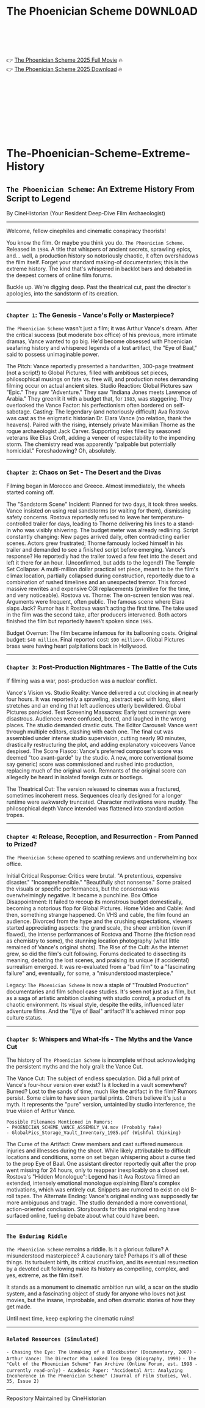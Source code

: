 # The Phoenician Scheme D0WNL0AD

<br><br><br><br>


👉 <a href="https://Annette-redpoisculup1974.github.io/mcqziawsij/">The Phoenician Scheme 2025 Full Movie</a> 🔥
<br>
👉 <a href="https://Annette-redpoisculup1974.github.io/mcqziawsij/">The Phoenician Scheme 2025 Download</a> 🔥


<br><br><br><br><br><br><br><br>


# The-Phoenician-Scheme-Extreme-History

## `The Phoenician Scheme`: An Extreme History From Script to Legend

By CineHistorian (Your Resident Deep-Dive Film Archaeologist)

---

Welcome, fellow cinephiles and cinematic conspiracy theorists!

You know the film. Or maybe you think you do. `The Phoenician Scheme`. Released in `1984`. A title that whispers of ancient secrets, sprawling epics, and... well, a production history so notoriously chaotic, it often overshadows the film itself. Forget your standard making-of documentaries; this is the extreme history. The kind that's whispered in backlot bars and debated in the deepest corners of online film forums.

Buckle up. We're digging deep. Past the theatrical cut, past the director's apologies, into the sandstorm of its creation.

---

### `Chapter 1`: The Genesis - Vance's Folly or Masterpiece?

`The Phoenician Scheme` wasn't just a film; it was Arthur Vance's dream. After the critical success (but moderate box office) of his previous, more intimate dramas, Vance wanted to go big. He'd become obsessed with Phoenician seafaring history and whispered legends of a lost artifact, the "Eye of Baal," said to possess unimaginable power.

   The Pitch: Vance reportedly presented a handwritten, 300-page treatment (not a script!) to Global Pictures, filled with ambitious set pieces, philosophical musings on fate vs. free will, and production notes demanding filming occur on actual ancient sites.
   Studio Reaction: Global Pictures saw "Epic." They saw "Adventure." They saw "Indiana Jones meets Lawrence of Arabia." They greenlit it with a budget that, for `1983`, was staggering. They overlooked the Vance Factor: his perfectionism often bordered on self-sabotage.
   Casting: The legendary (and notoriously difficult) Ava Rostova was cast as the enigmatic historian Dr. Elara Vance (no relation, thank the heavens). Paired with the rising, intensely private Maximilian Thorne as the rogue archaeologist Jack Carver. Supporting roles filled by seasoned veterans like Elias Croft, adding a veneer of respectability to the impending storm. The chemistry read was apparently "palpable but potentially homicidal." Foreshadowing? Oh, absolutely.

---

### `Chapter 2`: Chaos on Set - The Desert and the Divas

Filming began in Morocco and Greece. Almost immediately, the wheels started coming off.

   The "Sandstorm Scene" Incident: Planned for two days, it took three weeks. Vance insisted on using real sandstorms (or waiting for them), dismissing safety concerns. Rostova reportedly refused to leave her temperature-controlled trailer for days, leading to Thorne delivering his lines to a stand-in who was visibly shivering. The budget meter was already redlining.
   Script constantly changing: New pages arrived daily, often contradicting earlier scenes. Actors grew frustrated; Thorne famously locked himself in his trailer and demanded to see a finished script before emerging. Vance's response? He reportedly had the trailer towed a few feet into the desert and left it there for an hour. (Unconfirmed, but adds to the legend!)
   The Temple Set Collapse: A multi-million dollar practical set piece, meant to be the film's climax location, partially collapsed during construction, reportedly due to a combination of rushed timelines and an unexpected tremor. This forced massive rewrites and expensive CGI replacements (primitive for the time, and very noticeable).
   Rostova vs. Thorne: The on-screen tension was real. Arguments were frequent, often public. The famous scene where Elara slaps Jack? Rumor has it Rostova wasn't acting the first time. The take used in the film was the second take, after producers intervened. Both actors finished the film but reportedly haven't spoken since `1985`.

   Budget Overrun: The film became infamous for its ballooning costs. Original budget: `$40 million`. Final reported cost: `$90 million+`. Global Pictures brass were having heart palpitations back in Hollywood.

---

### `Chapter 3`: Post-Production Nightmares - The Battle of the Cuts

If filming was a war, post-production was a nuclear conflict.

   Vance's Vision vs. Studio Reality: Vance delivered a cut clocking in at nearly four hours. It was reportedly a sprawling, abstract epic with long, silent stretches and an ending that left audiences utterly bewildered. Global Pictures panicked.
   Test Screening Massacres: Early test screenings were disastrous. Audiences were confused, bored, and laughed in the wrong places. The studio demanded drastic cuts.
   The Editor Carousel: Vance went through multiple editors, clashing with each one. The final cut was assembled under intense studio supervision, cutting nearly 90 minutes, drastically restructuring the plot, and adding explanatory voiceovers Vance despised.
   The Score Fiasco: Vance's preferred composer's score was deemed "too avant-garde" by the studio. A new, more conventional (some say generic) score was commissioned and rushed into production, replacing much of the original work. Remnants of the original score can allegedly be heard in isolated foreign cuts or bootlegs.

   The Theatrical Cut: The version released to cinemas was a fractured, sometimes incoherent mess. Sequences clearly designed for a longer runtime were awkwardly truncated. Character motivations were muddy. The philosophical depth Vance intended was flattened into standard action tropes.

---

### `Chapter 4`: Release, Reception, and Resurrection - From Panned to Prized?

`The Phoenician Scheme` opened to scathing reviews and underwhelming box office.

   Initial Critical Response: Critics were brutal. "A pretentious, expensive disaster." "Incomprehensible." "Beautifully shot nonsense." Some praised the visuals or specific performances, but the consensus was overwhelmingly negative. It became a punchline.
   Box Office Disappointment: It failed to recoup its monstrous budget domestically, becoming a notorious flop for Global Pictures.
   Home Video and Cable: And then, something strange happened. On VHS and cable, the film found an audience. Divorced from the hype and the crushing expectations, viewers started appreciating aspects: the grand scale, the sheer ambition (even if flawed), the intense performances of Rostova and Thorne (the friction read as chemistry to some), the stunning location photography (what little remained of Vance's original shots).
   The Rise of the Cult: As the internet grew, so did the film's cult following. Forums dedicated to dissecting its meaning, debating the lost scenes, and praising its unique (if accidental) surrealism emerged. It was re-evaluated from a "bad film" to a "fascinating failure" and, eventually, for some, a "misunderstood masterpiece."

   Legacy: `The Phoenician Scheme` is now a staple of "Troubled Production" documentaries and film school case studies. It's seen not just as a film, but as a saga of artistic ambition clashing with studio control, a product of its chaotic environment. Its visual style, despite the edits, influenced later adventure films. And the "Eye of Baal" artifact? It's achieved minor pop culture status.

---

### `Chapter 5`: Whispers and What-Ifs - The Myths and the Vance Cut

The history of `The Phoenician Scheme` is incomplete without acknowledging the persistent myths and the holy grail: the Vance Cut.

   The Vance Cut: The subject of endless speculation. Did a full print of Vance's four-hour version ever exist? Is it locked in a vault somewhere? Burned? Lost to the sands of time, much like the artifact in the film? Rumors persist. Some claim to have seen partial prints. Others believe it's just a myth. It represents the "pure" version, untainted by studio interference, the true vision of Arthur Vance.
    
    Possible Filenames Mentioned in Rumors:
    - PHOENICIAN_SCHEME_VANCE_ASSEMBLY_V4.mov (Probably fake)
    - GlobalPics_Storage_Vault_Inventory_1985.pdf (Wishful thinking)
    
   The Curse of the Artifact: Crew members and cast suffered numerous injuries and illnesses during the shoot. While likely attributable to difficult locations and conditions, some on set began whispering about a curse tied to the prop Eye of Baal. One assistant director reportedly quit after the prop went missing for 24 hours, only to reappear inexplicably on a closed set.
   Rostova's "Hidden Monologue": Legend has it Ava Rostova filmed an extended, intensely emotional monologue explaining Elara's complex motivations, which was entirely cut. Snippets are rumored to exist on old B-roll tapes.
   The Alternate Ending: Vance's original ending was supposedly far more ambiguous and tragic. The studio demanded a more conventional, action-oriented conclusion. Storyboards for this original ending have surfaced online, fueling debate about what could have been.

---

### `The Enduring Riddle`

`The Phoenician Scheme` remains a riddle. Is it a glorious failure? A misunderstood masterpiece? A cautionary tale? Perhaps it's all of these things. Its turbulent birth, its critical crucifixion, and its eventual resurrection by a devoted cult following make its history as compelling, complex, and yes, extreme, as the film itself.

It stands as a monument to cinematic ambition run wild, a scar on the studio system, and a fascinating object of study for anyone who loves not just movies, but the insane, improbable, and often dramatic stories of how they get made.

Until next time, keep exploring the cinematic ruins!

---

### `Related Resources (Simulated)`

   `- Chasing the Eye: The Unmaking of a Blockbuster (Documentary, 2007)`
   `- Arthur Vance: The Director Who Looked Too Deep (Biography, 1999)`
   `- The "Cult of the Phoenician Scheme" Fan Archive (Online Forum, est. 1998 - currently read-only)`
   `- Academic Paper: "Accidental Art: Analyzing Incoherence in The Phoenician Scheme" (Journal of Film Studies, Vol. 35, Issue 2)`

---

Repository Maintained by CineHistorian

